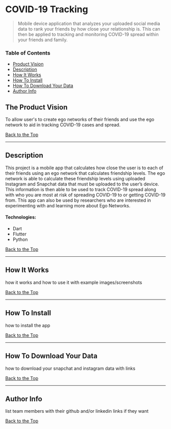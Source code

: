 # COVID-19 Tracking
> Mobile device application that analyzes your uploaded social media data to rank your friends by how close your relationship is. This can then be applied to tracking and monitoring COVID-19 spread within your friends and family. 

### Table of Contents

- [Product Vision](#product-vision)
- [Description](#description)
- [How It Works](#how-it-works)
- [How To Install](#how-to-install)
- [How To Download Your Data](#how-to-download-your-data)
- [Author Info](#author-info)

## The Product Vision

To allow user's to create ego networks of their friends and use the ego network to aid in tracking COVID-19 cases and spread.

[Back to the Top](#COVID-19-Tracking)

---

## Description

This project is a mobile app that calculates how close the user is to each of their friends using an ego network that calculates friendship levels. The ego network is able to calculate these friendship levels using uploaded Instagram and Snapchat data that must be uploaded to the user’s device. This information is then able to be used to track COVID-19 spread along with who you are most at risk of spreading COVID-19 to or getting COVID-19 from. This app can also be used by researchers who are interested in experimenting with and learning more about Ego Networks.

#### Technologies:

- Dart
- Flutter
- Python

[Back to the Top](#COVID-19-Tracking)

---

## How It Works

how it works and how to use it with example images/screenshots

[Back to the Top](#COVID-19-Tracking)

---

## How To Install

how to install the app

[Back to the Top](#COVID-19-Tracking)

---

## How To Download Your Data

how to download your snapchat and instagram data with links

[Back to the Top](#COVID-19-Tracking)

---

## Author Info

list team members with their github and/or linkedin links if they want

[Back to the Top](#COVID-19-Tracking)
